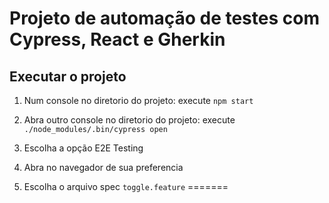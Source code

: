 # Projeto de automação de testes com Cypress, React e Gherkin

## Executar o projeto

1. Num console no diretorio do projeto:
  execute `npm start`

2. Abra outro console no diretorio do projeto:
  execute `./node_modules/.bin/cypress open`

3. Escolha a opção E2E Testing

4. Abra no navegador de sua preferencia

5. Escolha o arquivo spec `toggle.feature`
=======
